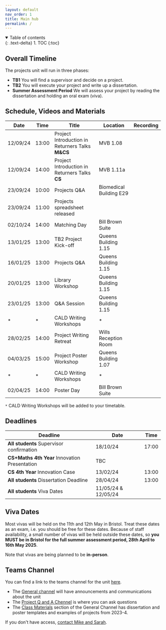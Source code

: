 ```yaml
---
layout: default
nav_order: 1
title: Main hub
permalink: /
---
```


<details open markdown="block">
<summary>
Table of contents
</summary>
{: .text-delta}
1. TOC
{:toc}
</details>

## Overall Timeline

The projects unit will run in three phases:
* **TB1** You will find a supervisor and decide on a project.
* **TB2** You will execute your project and write up a dissertation.
* **Summer Assessment Period** We will assess your project by reading the dissertation and holding an oral exam (viva).


## Schedule, Videos and Materials


| **Date**   	| **Time** 	| **Title**               	| **Location**   	| **Recording**                                                                          	    |
|------------	|----------	|-------------------------	|----------------	|----------------------------------------------------------------------------------------	    |
| 12/09/24 	|13:00    	| Project Introduction in Returners Talks **M&CS**  	| MVB 1.08  	|   |
| 12/09/24 	|14:00    	| Project Introduction in Returners Talks **CS**    	| MVB 1.11a 	|   |
| 23/09/24	|10:00   	| Projects Q&A       	| Biomedical Building E29 	|   |
| 23/09/24 	|11:00   	| Projects spreadsheet released       	|  	|    |
| 02/10/24	|14:00   	| Matching Day       	| Bill Brown Suite 	|     |
| 13/01/25	|13:00     	| TB2 Project Kick-off        	| Queens Building 1.15 	|  |
| 16/01/25  	|13:00   	| Projects Q&A       	|  Queens Building 1.15	|     |
| 20/01/25  	|13:00    	| Library Workshop        	| Queens Building 1.15  	| |
| 23/01/25 	| 13:00    	| Q&A Session             	| Queens Building 1.15   	|   |
| *	| *        	| CALD Writing Workshops  	| *              	|                                                                                        	    |
| 28/02/25	| 14:00   	| Project Writing Retreat 	| Wills Reception Room     	|             |
| 04/03/25 	| 15:00 	| Project Poster Workshop 	| Queens Building 1.07        	|   |
|  *	| *    	| CALD Writing Workshops  	|  *            	|                                                                                        	    |                                                                                      	    |
| 02/04/25	| 14:00   	| Poster Day 	| Bill Brown Suite     	|                                                                                        	    |


`*` CALD Writing Workshops will be added to your timetable. 

## Deadlines

| **Deadline**                                  	| **Date**   	| **Time** 	|
|-----------------------------------------------	|------------	|----------	|
| **All students** Supervisor confirmation 	        |  18/10/24	    | 17:00 	|
| **CS+Maths 4th Year** Innovation Presentation 	|  TBC          |     	    |
| **CS 4th Year** Innovation Case               	|  13/02/24     | 13:00    	|
| **All students** Dissertation Deadline            |  28/04/24     | 13:00	    |
| **All students** Viva Dates                       |  11/05/24 & 12/05/24    |      	    |


## Viva Dates

Most vivas will be held on the 11th and 12th May in Bristol. Treat these dates as an exam, i.e. you should be free for these dates.  Because of staff availability, a small number of vivas will be held outside these dates, so **you MUST be in Bristol for the full summer assessment period, 28th April to 16th May 2025**.

Note that vivas are being planned to be **in-person**.



## Teams Channel

You can find a link to the teams channel for the unit
[here](https://teams.microsoft.com/l/team/19%3AK4nrxTho97cquGAF1BIZz-Pu7AlE5hVMQwuvDkr4A_g1%40thread.tacv2/conversations?groupId=2afc7cab-8743-48ed-aaaa-b0d542d2bb68&tenantId=b2e47f30-cd7d-4a4e-a5da-b18cf1a4151b).  

* The [General channel](https://teams.microsoft.com/l/channel/19%3AK4nrxTho97cquGAF1BIZz-Pu7AlE5hVMQwuvDkr4A_g1%40thread.tacv2/General?groupId=2afc7cab-8743-48ed-aaaa-b0d542d2bb68&tenantId=b2e47f30-cd7d-4a4e-a5da-b18cf1a4151b) will have announcements and communications about the unit
* The [Project Q and A Chennel](https://teams.microsoft.com/l/channel/19%3A6dad55759f244b258c80536771ee9401%40thread.tacv2/Project%20Q%20and%20A?groupId=2afc7cab-8743-48ed-aaaa-b0d542d2bb68&tenantId=b2e47f30-cd7d-4a4e-a5da-b18cf1a4151b) is where you can ask questions
* The [Class Materials](https://uob.sharepoint.com/:f:/r/teams/grp-2024-5IndividualProjects2/Shared%20Documents/General?csf=1&web=1&e=v6jcDe) section of the General Channel has dissertation and poster templates and examples of projects from 2023-4.

If you don't have access, [contact Mike and Sarah](/contact).
